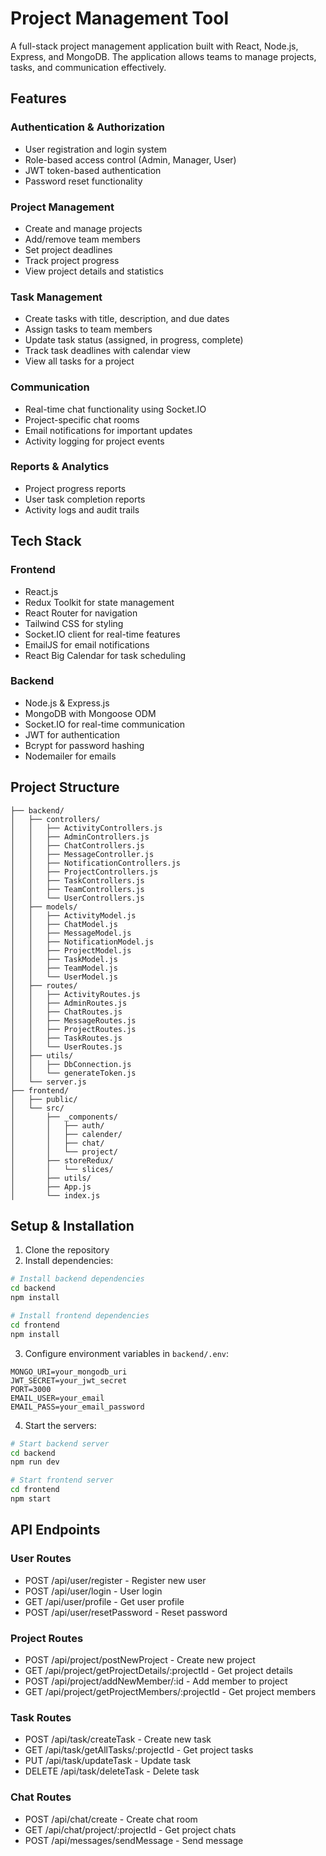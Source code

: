 # Project Management Tool

A full-stack project management application built with React, Node.js, Express, and MongoDB. The application allows teams to manage projects, tasks, and communication effectively.

## Features

### Authentication & Authorization
- User registration and login system
- Role-based access control (Admin, Manager, User)
- JWT token-based authentication
- Password reset functionality

### Project Management
- Create and manage projects 
- Add/remove team members
- Set project deadlines
- Track project progress
- View project details and statistics

### Task Management
- Create tasks with title, description, and due dates
- Assign tasks to team members
- Update task status (assigned, in progress, complete)
- Track task deadlines with calendar view
- View all tasks for a project

### Communication
- Real-time chat functionality using Socket.IO
- Project-specific chat rooms
- Email notifications for important updates
- Activity logging for project events

### Reports & Analytics
- Project progress reports
- User task completion reports
- Activity logs and audit trails

## Tech Stack

### Frontend
- React.js
- Redux Toolkit for state management
- React Router for navigation 
- Tailwind CSS for styling
- Socket.IO client for real-time features
- EmailJS for email notifications
- React Big Calendar for task scheduling

### Backend
- Node.js & Express.js
- MongoDB with Mongoose ODM
- Socket.IO for real-time communication
- JWT for authentication
- Bcrypt for password hashing
- Nodemailer for emails

## Project Structure

```
├── backend/
│   ├── controllers/
│   │   ├── ActivityControllers.js
│   │   ├── AdminControllers.js
│   │   ├── ChatControllers.js
│   │   ├── MessageController.js
│   │   ├── NotificationControllers.js
│   │   ├── ProjectControllers.js
│   │   ├── TaskControllers.js
│   │   ├── TeamControllers.js
│   │   └── UserControllers.js
│   ├── models/
│   │   ├── ActivityModel.js
│   │   ├── ChatModel.js
│   │   ├── MessageModel.js
│   │   ├── NotificationModel.js
│   │   ├── ProjectModel.js
│   │   ├── TaskModel.js
│   │   ├── TeamModel.js
│   │   └── UserModel.js
│   ├── routes/
│   │   ├── ActivityRoutes.js
│   │   ├── AdminRoutes.js
│   │   ├── ChatRoutes.js
│   │   ├── MessageRoutes.js
│   │   ├── ProjectRoutes.js
│   │   ├── TaskRoutes.js
│   │   └── UserRoutes.js
│   ├── utils/
│   │   ├── DbConnection.js
│   │   └── generateToken.js
│   └── server.js
├── frontend/
│   ├── public/
│   └── src/
│       ├── _components/
│       │   ├── auth/
│       │   ├── calender/
│       │   ├── chat/
│       │   └── project/
│       ├── storeRedux/
│       │   └── slices/
│       ├── utils/
│       ├── App.js
│       └── index.js
```

## Setup & Installation

1. Clone the repository
2. Install dependencies:
```bash
# Install backend dependencies
cd backend
npm install

# Install frontend dependencies
cd frontend
npm install
```

3. Configure environment variables in `backend/.env`:
```
MONGO_URI=your_mongodb_uri
JWT_SECRET=your_jwt_secret
PORT=3000
EMAIL_USER=your_email
EMAIL_PASS=your_email_password
```

4. Start the servers:
```bash
# Start backend server
cd backend
npm run dev

# Start frontend server
cd frontend
npm start
```

## API Endpoints

### User Routes
- POST /api/user/register - Register new user
- POST /api/user/login - User login
- GET /api/user/profile - Get user profile
- POST /api/user/resetPassword - Reset password

### Project Routes
- POST /api/project/postNewProject - Create new project
- GET /api/project/getProjectDetails/:projectId - Get project details
- POST /api/project/addNewMember/:id - Add member to project
- GET /api/project/getProjectMembers/:projectId - Get project members

### Task Routes
- POST /api/task/createTask - Create new task
- GET /api/task/getAllTasks/:projectId - Get project tasks
- PUT /api/task/updateTask - Update task
- DELETE /api/task/deleteTask - Delete task

### Chat Routes
- POST /api/chat/create - Create chat room
- GET /api/chat/project/:projectId - Get project chats
- POST /api/messages/sendMessage - Send message
